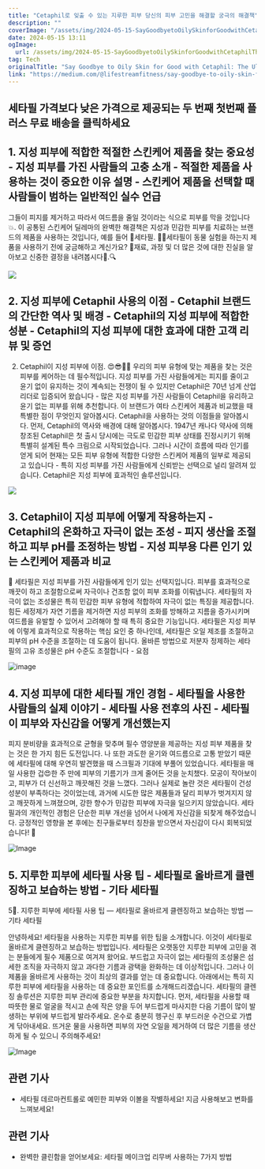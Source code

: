 ```yaml
---
title: "Cetaphil로 잊출 수 있는 지루한 피부 당신의 피부 고민을 해결할 궁극의 해결책"
description: ""
coverImage: "/assets/img/2024-05-15-SayGoodbyetoOilySkinforGoodwithCetaphilTheUltimateSolutionforYourSkinConcerns_0.png"
date: 2024-05-15 13:11
ogImage: 
  url: /assets/img/2024-05-15-SayGoodbyetoOilySkinforGoodwithCetaphilTheUltimateSolutionforYourSkinConcerns_0.png
tag: Tech
originalTitle: "Say Goodbye to Oily Skin for Good with Cetaphil: The Ultimate Solution for Your Skin Concerns"
link: "https://medium.com/@lifestreamfitness/say-goodbye-to-oily-skin-for-good-with-cetaphil-the-ultimate-solution-for-your-skin-concerns-48ec9c786c0b"
---
```



## 세타필 가격보다 낮은 가격으로 제공되는 두 번째 첫번째 플러스 무료 배송을 클릭하세요

## 1. 지성 피부에 적합한 적절한 스킨케어 제품을 찾는 중요성 - 지성 피부를 가진 사람들의 고충 소개 - 적절한 제품을 사용하는 것이 중요한 이유 설명 - 스킨케어 제품을 선택할 때 사람들이 범하는 일반적인 실수 언급

그들이 피지를 제거하고 따라서 여드름을 줄일 것이라는 식으로 피부를 막을 것입니다💥. 이 공통된 스킨케어 딜레마의 완벽한 해결책은 지성과 민감한 피부를 치료하는 브랜드의 제품을 사용하는 것입니다, 예를 들어 🚫세타필. 🕵️‍♀️세타필이 동물 실험을 하는지 제품을 사용하기 전에 궁금해하고 계신가요? 🌟재료, 과정 및 더 많은 것에 대한 진실을 알아보고 신중한 결정을 내려봅시다🧼.🔍

<img src="/assets/img/2024-05-15-SayGoodbyetoOilySkinforGoodwithCetaphilTheUltimateSolutionforYourSkinConcerns_0.png" />



## 2. 지성 피부에 Cetaphil 사용의 이점 - Cetaphil 브랜드의 간단한 역사 및 배경 - Cetaphil의 지성 피부에 적합한 성분 - Cetaphil의 지성 피부에 대한 효과에 대한 고객 리뷰 및 증언

2. Cetaphil이 지성 피부에 이점. 😍😎💆‍♀️ 우리의 피부 유형에 맞는 제품을 찾는 것은 피부를 케어하는 데 필수적입니다. 지성 피부를 가진 사람들에게는 피지를 줄이고 윤기 없이 유지하는 것이 계속되는 전쟁이 될 수 있지만 Cetaphil은 70년 넘게 산업 리더로 입증되어 왔습니다 - 많은 지성 피부를 가진 사람들이 Cetaphil을 유리하고 윤기 없는 피부를 위해 추천합니다. 이 브랜드가 여타 스킨케어 제품과 비교했을 때 특별한 점이 무엇인지 알아봅시다. Cetaphil을 사용하는 것의 이점들을 알아봅시다. 먼저, Cetaphil의 역사와 배경에 대해 알아봅시다. 1947년 캐나다 약사에 의해 창조된 Cetaphil은 첫 출시 당시에는 극도로 민감한 피부 상태를 진정시키기 위해 특별히 설계된 특수 크림으로 시작되었습니다. 그러나 시간이 흐름에 따라 인기를 얻게 되어 현재는 모든 피부 유형에 적합한 다양한 스킨케어 제품의 일부로 제공되고 있습니다 - 특히 지성 피부를 가진 사람들에게 신뢰받는 선택으로 널리 알려져 있습니다. Cetaphil은 지성 피부에 효과적인 솔루션입니다.

<img src="/assets/img/2024-05-15-SayGoodbyetoOilySkinforGoodwithCetaphilTheUltimateSolutionforYourSkinConcerns_1.png" />

## 3. Cetaphil이 지성 피부에 어떻게 작용하는지 - Cetaphil의 온화하고 자극이 없는 조성 - 피지 생산을 조절하고 피부 pH를 조정하는 방법 - 지성 피부용 다른 인기 있는 스킨케어 제품과 비교



🌸 세타필은 지성 피부를 가진 사람들에게 인기 있는 선택지입니다. 피부를 효과적으로 깨끗이 하고 조절함으로써 자극이나 건조함 없이 피부 조화를 이뤄냅니다. 세타필의 자극이 없는 조성물은 특히 민감한 피부 유형에 적합하여 자극이 없는 특징을 제공합니다. 힘든 세정제가 자연 기름을 제거하면 지성 피부의 조화를 방해하고 지름을 증가시키며 여드름을 유발할 수 있어서 고려해야 할 때 특히 중요한 기능입니다. 세타필은 지성 피부에 이렇게 효과적으로 작용하는 핵심 요인 중 하나인데, 세타필은 오일 제조를 조절하고 피부의 pH 수준을 조절하는 데 도움이 됩니다. 올바른 방법으로 저분자 정제하는 세타필의 고유 조성물은 pH 수준도 조절합니다 - 요점

![image](/assets/img/2024-05-15-SayGoodbyetoOilySkinforGoodwithCetaphilTheUltimateSolutionforYourSkinConcerns_2.png)

## 4. 지성 피부에 대한 세타필 개인 경험 - 세타필을 사용한 사람들의 실제 이야기 - 세타필 사용 전후의 사진 - 세타필이 피부와 자신감을 어떻게 개선했는지

피지 분비량을 효과적으로 균형을 맞추며 필수 영양분을 제공하는 지성 피부 제품을 찾는 것은 한 가지 힘든 도전입니다. 나 또한 과도한 윤기와 여드름으로 고통 받았기 때문에 세타필에 대해 우연히 발견했을 때 스크필과 기대에 부풀어 있었습니다. 세타필을 매일 사용한 겁😍한 주 만에 피부의 기름기가 크게 줄어든 것을 눈치챘다. 모공이 작아보이고, 피부가 더 신선하고 깨끗해진 것을 느꼈다. 그러나 실제로 놀란 것은 세타필이 건성성분이 부족하다는 것이었는데, 과거에 시도한 많은 제품들과 달리 피부가 벗겨지지 않고 깨끗하게 느껴졌으며, 강한 향수가 민감한 피부에 자극을 일으키지 않았습니다. 세타필과의 개인적인 경험은 단순한 피부 개선을 넘어서 나에게 자신감을 되찾게 해주었습니다. 긍정적인 영향을 본 후에는 친구들로부터 칭찬을 받으면서 자신감이 다시 회복되었습니다! 🚂



![Image](/assets/img/2024-05-15-SayGoodbyetoOilySkinforGoodwithCetaphilTheUltimateSolutionforYourSkinConcerns_3.png)

## 5. 지루한 피부에 세타필 사용 팁 - 세타필로 올바르게 클렌징하고 보습하는 방법 - 기타 세타필

5⃣. 지루한 피부에 세타필 사용 팁 — 세타필로 올바르게 클렌징하고 보습하는 방법 — 기타 세타필

안녕하세요! 세타필을 사용하는 지루한 피부를 위한 팁을 소개합니다. 이것이 세타필로 올바르게 클렌징하고 보습하는 방법입니다. 세타필은 오랫동안 지루한 피부에 고민을 겪는 분들에게 필수 제품으로 여겨져 왔어요. 부드럽고 자극이 없는 세타필의 조성물은 섬세한 조직을 자극하지 않고 과다한 기름과 광택을 완화하는 데 이상적입니다. 그러나 이 제품을 올바르게 사용하는 것이 최상의 결과를 얻는 데 중요합니다. 아래에서는 특히 지루한 피부에 세타필을 사용하는 데 중요한 포인트를 소개해드리겠습니다.  세타필의 클렌징 솔루션은 지루한 피부 관리에 중요한 부분을 차지합니다. 먼저, 세타필을 사용할 때 따뜻한 물로 얼굴을 적시고 손에 작은 양을 두어 부드럽게 마사지한 다음 기름이 많이 발생하는 부위에 부드럽게 발라주세요. 온수로 충분히 헹구신 후 부드러운 수건으로 가볍게 닦아내세요. 뜨거운 물을 사용하면 피부의 자연 오일을 제거하여 더 많은 기름을 생산하게 될 수 있으니 주의해주세요!

![Image](/assets/img/2024-05-15-SayGoodbyetoOilySkinforGoodwithCetaphilTheUltimateSolutionforYourSkinConcerns_4.png)



## 관련 기사

- 세타필 데르마컨트롤로 예민한 피부와 이볼을 작별하세요! 지금 사용해보고 변화를 느껴보세요!

## 관련 기사

- 완벽한 클린함을 얻어보세요: 세타필 메이크업 리무버 사용하는 7가지 방법